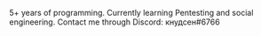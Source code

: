 5+ years of programming.
 Currently learning Pentesting and social engineering.
 Contact me through
 Discord: кнудсен#6766
 

<!---
TKTroll/TKTroll is a ✨ special ✨ repository because its `README.md` (this file) appears on your GitHub profile.
You can click the Preview link to take a look at your changes.
--->

